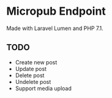 # Micropub Endpoint

Made with Laravel Lumen and PHP 7.1.

## TODO

- Create new post
- Update post
- Delete post
- Undelete post
- Support media upload
